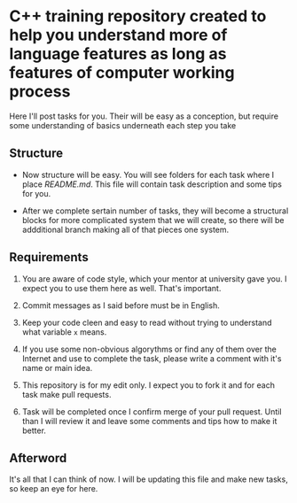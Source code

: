 # C++ training repository created to help you understand more of language features as long as features of computer working process

Here I'll post tasks for you. Their will be easy as a conception, but require some understanding of basics underneath each step you take

## Structure

* Now structure will be easy. You will see folders for each task where I place *README.md*. This file will contain task description and some tips for you.

* After we complete sertain number of tasks, they will become a structural blocks for more complicated system that we will create, so there will be addditional branch making all of that pieces one system.

## Requirements

1. You are aware of code style, which your mentor at university gave you. I expect you to use them here as well. That's important.

2. Commit messages as I said before must be in English.

3. Keep your code cleen and easy to read without trying to understand what variable `x` means.

4. If you use some non-obvious algorythms or find any of them over the Internet and use to complete the task, please write a comment with it's name or main idea.

5. This repository is for my edit only. I expect you to fork it and for each task make pull requests.

6. Task will be completed once I confirm merge of your pull request. Until than I will review it and leave some comments and tips how to make it better.

## Afterword

It's all that I can think of now. I will be updating this file and make new tasks, so keep an eye for here.